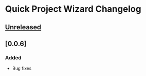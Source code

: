 <!-- Keep a Changelog guide -> https://keepachangelog.com -->

# Quick Project Wizard Changelog

## [Unreleased]

## [0.0.6]

### Added

- Bug fixes

[Unreleased]: https://github.com/cnrture/QuickProjectWizard/compare/v0.0.5...HEAD
[0.0.5]: https://github.com/cnrture/QuickProjectWizard/commits/v0.0.5
[0.0.4]: https://github.com/cnrture/QuickProjectWizard/commits/v0.0.4
[0.0.3]: https://github.com/cnrture/QuickProjectWizard/commits/v0.0.3
